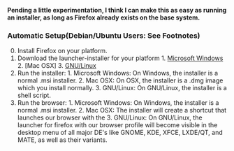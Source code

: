 
**Pending a little experimentation, I think I can make this as easy as running**
**an installer, as long as Firefox already exists on the base system.**

### Automatic Setup(Debian/Ubuntu Users: See Footnotes)

  0. Install Firefox on your platform.
  1. Download the launcher-installer for your platform
    1. [Microsoft Windows]()
    2. [Mac OSX]
    3. [GNU/Linux]()
  2. Run the installer:
    1. Microsoft Windows: On Windows, the installer is a normal .msi installer.
    2. Mac OSX: On OSX, the installer is a .dmg image which you install
    normally.
    3. GNU/Linux: On GNU/Linux, the installer is a shell script.
  3. Run the browser:
    1. Microsoft Windows: On Windows, the installer is a normal .msi installer.
    2. Mac OSX: The installer will create a shortcut that launches our browser
    with the
    3. GNU/Linux: On GNU/Linux, the launcher for firefox with our browser
    profile will become visible in the desktop menu of all major DE's like
    GNOME, KDE, XFCE, LXDE/QT, and MATE, as well as their variants.
